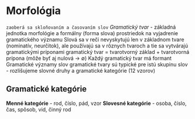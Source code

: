 # Morfológia
`zaoberá sa skloňovaním a časovaním slov`
*Gramatický tvar* - základná jednotka morfológie a formálny (forma slova) prostriedok na vyjadrenie gramatického významu
Slová sa v reči nevyskytujú len v základnom tvare (nominatív, neurčitok), ale používajú sa v rôznych tvaroch a tie sa vytvárajú gramatickými príponami
gramatický tvar = tvarotvorný základ + tvarotvorná prípona (môže byť aj nulová $\rightarrow \ \emptyset$)
Každý gramatický tvar má formant
Gramatické významy slov gramatické tvary sú typické pre istú skupinu slov - rozlišujeme slovné druhy a gramatické kategórie (12 vzorov) 

## Gramatické kategórie
**Menné kategórie** - rod, číslo, pád, vzor
**Slovesné kategórie** - osoba, číslo, čas, spôsob, vid, činný rod

